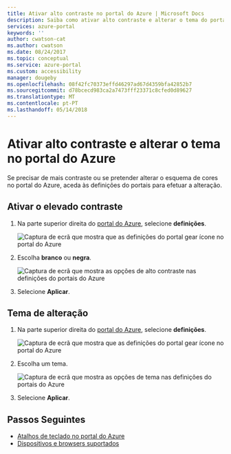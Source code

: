 ```yaml
---
title: Ativar alto contraste no portal do Azure | Microsoft Docs
description: Saiba como ativar alto contraste e alterar o tema do portal do Azure.
services: azure-portal
keywords: ''
author: cwatson-cat
ms.author: cwatson
ms.date: 08/24/2017
ms.topic: conceptual
ms.service: azure-portal
ms.custom: accessibility
manager: dougeby
ms.openlocfilehash: 08f42fc70373effd46297ad67d4359bfa42852b7
ms.sourcegitcommit: d78bcecd983ca2a7473fff23371c8cfed0d89627
ms.translationtype: MT
ms.contentlocale: pt-PT
ms.lasthandoff: 05/14/2018
---
```

# <a name="turn-on-high-contrast-or-change-the-theme-in-the-azure-portal"></a>Ativar alto contraste e alterar o tema no portal do Azure
Se precisar de mais contraste ou se pretender alterar o esquema de cores no portal do Azure, aceda às definições do portais para efetuar a alteração. 

## <a name="turn-on-high-contrast"></a>Ativar o elevado contraste
1. Na parte superior direita do [portal do Azure](https://portal.azure.com), selecione **definições**. 

    ![Captura de ecrã que mostra que as definições do portal gear ícone no portal do Azure](./media/azure-portal-change-theme-high-contrast/azure-portal-settings-icon.png)
1. Escolha **branco** ou **negra**.

    ![Captura de ecrã que mostra as opções de alto contraste nas definições do portais do Azure](./media/azure-portal-change-theme-high-contrast/azure-portal-highcontrast-options.png)
1. Selecione **Aplicar**.

## <a name="change-theme"></a>Tema de alteração
1. Na parte superior direita do [portal do Azure](https://portal.azure.com), selecione **definições**.

    ![Captura de ecrã que mostra que as definições do portal gear ícone no portal do Azure](./media/azure-portal-change-theme-high-contrast/azure-portal-settings-icon.png)
1. Escolha um tema.

    ![Captura de ecrã que mostra as opções de tema nas definições do portais do Azure](./media/azure-portal-change-theme-high-contrast/azure-portal-theme-options.png)
1. Selecione **Aplicar**.

## <a name="next-steps"></a>Passos Seguintes
- [Atalhos de teclado no portal do Azure](azure-portal-keyboard-shortcuts.md)
- [Dispositivos e browsers suportados](../azure-preview-portal-supported-browsers-devices.md)
